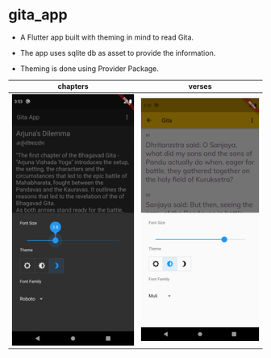 # gita_app

- A Flutter app built with theming in mind to read Gita.

- The app uses sqlite db as asset to provide the information.

- Theming is done using Provider Package.

| chapters                                | verses                              |
| --------------------------------------- | ----------------------------------- |
| ![Chapters](./screenshots/chapters.png) | ![Verses](./screenshots/verses.png) |
